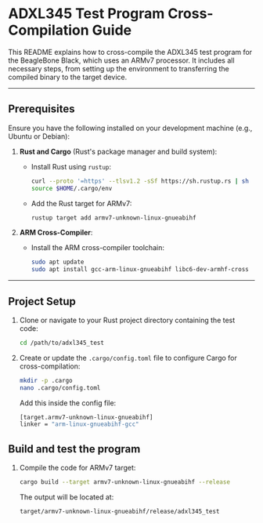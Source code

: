 # ADXL345 Test Program Cross-Compilation Guide

This README explains how to cross-compile the ADXL345 test program for the BeagleBone Black, which uses an ARMv7 processor. It includes all necessary steps, from setting up the environment to transferring the compiled binary to the target device.

---

## Prerequisites

Ensure you have the following installed on your development machine (e.g., Ubuntu or Debian):

1. **Rust and Cargo** (Rust's package manager and build system):
   - Install Rust using `rustup`:
     ```bash
     curl --proto '=https' --tlsv1.2 -sSf https://sh.rustup.rs | sh
     source $HOME/.cargo/env
     ```
   - Add the Rust target for ARMv7:
     ```bash
     rustup target add armv7-unknown-linux-gnueabihf
     ```

2. **ARM Cross-Compiler**:
   - Install the ARM cross-compiler toolchain:
     ```bash
     sudo apt update
     sudo apt install gcc-arm-linux-gnueabihf libc6-dev-armhf-cross
     ```
---

## Project Setup

1. Clone or navigate to your Rust project directory containing the test code:
   ```bash
   cd /path/to/adxl345_test

2. Create or update the `.cargo/config.toml` file to configure Cargo for cross-compilation: 
    ```bash
    mkdir -p .cargo
    nano .cargo/config.toml
    ```

    Add this inside the config file:
    ```bash
    [target.armv7-unknown-linux-gnueabihf]
    linker = "arm-linux-gnueabihf-gcc"
    ```

## Build and test the program

1. Compile the code for ARMv7 target:
    ```bash
    cargo build --target armv7-unknown-linux-gnueabihf --release
    ```
    The output will be located at:
    ```bash
    target/armv7-unknown-linux-gnueabihf/release/adxl345_test
    ```
